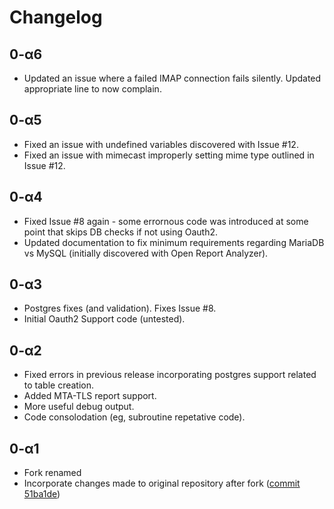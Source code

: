 # Changelog

## 0-α6
- Updated an issue where a failed IMAP connection fails silently. Updated appropriate line to now complain.

## 0-α5
- Fixed an issue with undefined variables discovered with Issue #12.
- Fixed an issue with mimecast improperly setting mime type outlined in Issue #12.

## 0-α4
- Fixed Issue #8 again - some errornous code was introduced at some point that skips DB checks if not using Oauth2.
- Updated documentation to fix minimum requirements regarding MariaDB vs MySQL (initially discovered with Open Report Analyzer).

## 0-α3
- Postgres fixes (and validation). Fixes Issue #8.
- Initial Oauth2 Support code (untested).

## 0-α2
- Fixed errors in previous release incorporating postgres support related to table creation.
- Added MTA-TLS report support.
- More useful debug output.
- Code consolodation (eg, subroutine repetative code).

## 0-α1
- Fork renamed
- Incorporate changes made to original repository after fork ([commit 51ba1de](https://github.com/userjack6880/Open-Report-Parser/commit/51ba1de8521559647ebe4b8a1db291c26b572de4))